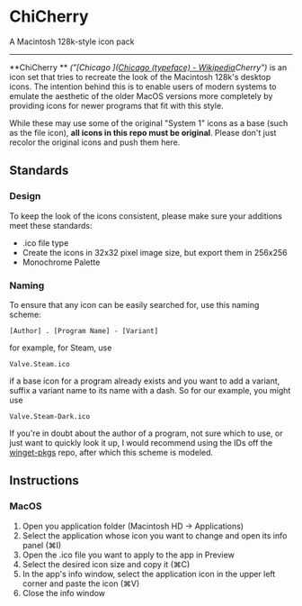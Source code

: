 # ChiCherry
 A Macintosh 128k-style icon pack

---

**ChiCherry ** *("[Chicago ]([Chicago (typeface) - Wikipedia](https://en.wikipedia.org/wiki/Chicago_(typeface))Cherry")* is an icon set that tries to recreate the look of the Macintosh 128k's desktop icons. The intention behind this is to enable users of modern systems to emulate the aesthetic of the older MacOS versions more completely by providing icons for newer programs that fit with this style.

While these may use some of the original "System 1" icons as a base (such as the file icon), **all icons in this repo must be original**. Please don't just recolor the original icons and push them here.

## Standards

### Design

To keep the look of the icons consistent, please make sure your additions meet these standards:

* .ico file type
* Create the icons in 32x32 pixel image size, but export them in 256x256
* Monochrome Palette

### Naming

To ensure that any icon can be easily searched for, use this naming scheme:

`[Author] . [Program Name] - [Variant]`

for example, for Steam, use

`Valve.Steam.ico`

if a base icon for a program already exists and you want to add a variant, suffix a variant name to its name with a dash. So for our example, you might use

`Valve.Steam-Dark.ico`

If you're in doubt about the author of a program, not sure which to use, or just want to quickly look it up, I would recommend using the IDs off the [winget-pkgs](https://github.com/microsoft/winget-pkgs) repo, after which this scheme is modeled.

## Instructions

### MacOS

1. Open you application folder (Macintosh HD -> Applications)
2. Select the application whose icon you want to change and open its info panel (⌘I)
3. Open the .ico file you want to apply to the app in Preview
4. Select the desired icon size and copy it (⌘C)
5. In the app's info window, select the application icon in the upper left corner and paste the icon (⌘V)
6. Close the info window
